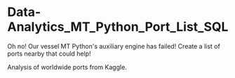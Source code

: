 # Data-Analytics_MT_Python_Port_List_SQL
Oh no! Our vessel MT Python's auxiliary engine has failed! Create a list of ports nearby that could help! 

Analysis of worldwide ports from Kaggle. 
